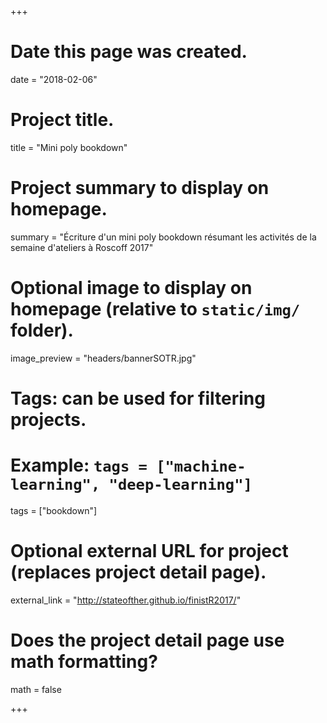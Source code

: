 +++
# Date this page was created.
date = "2018-02-06"

# Project title.
title = "Mini poly bookdown"

# Project summary to display on homepage.
summary = "Écriture d'un mini poly bookdown résumant les activités de la semaine d'ateliers à Roscoff 2017"

# Optional image to display on homepage (relative to `static/img/` folder).
image_preview = "headers/bannerSOTR.jpg"

# Tags: can be used for filtering projects.
# Example: `tags = ["machine-learning", "deep-learning"]`
tags = ["bookdown"]

# Optional external URL for project (replaces project detail page).
external_link = "http://stateofther.github.io/finistR2017/"

# Does the project detail page use math formatting?
math = false

+++


